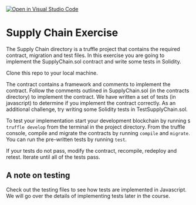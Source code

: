 [![Open in Visual Studio Code](https://classroom.github.com/assets/open-in-vscode-718a45dd9cf7e7f842a935f5ebbe5719a5e09af4491e668f4dbf3b35d5cca122.svg)](https://classroom.github.com/online_ide?assignment_repo_id=15257150&assignment_repo_type=AssignmentRepo)
# Supply Chain Exercise

The Supply Chain directory is a truffle project that contains the required contract, migration and test files. In this exercise you are going to implement the SupplyChain.sol contract and write some tests in Solidity.

Clone this repo to your local machine.

The contract contains a framework and comments to implement the contract. Follow the comments outlined in SupplyChain.sol (in the contracts directory) to implement the contract. We have written a set of tests (in javascript) to determine if you implement the contract correctly. As an additional challenge, try writing some Solidity tests in TestSupplyChain.sol.

To test your implementation start your development blockchain by running `$ truffle develop` from the terminal in the project directory. From the truffle console, compile and migrate the contracts by running `compile` and `migrate`. You can run the pre-written tests by running `test`.

If your tests do not pass, modify the contract, recompile, redeploy and retest. Iterate until all of the tests pass.

## A note on testing

Check out the testing files to see how tests are implemented in Javascript. We will go over the details of implementing tests later in the course.
